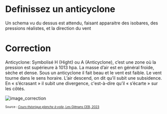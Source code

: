 ﻿# Definissez un anticyclone
  Un schema vu du dessus est attendu, faisant apparaitre des isobares, des pressions réalistes, et la direction du vent

# Correction

Anticyclone: Symbolisé H (Hight) ou A (Anticyclone), c’est une zone où la pression est supérieure à 1013 hpa. La masse d’air est en général froide, sèche et dense. Sous un anticyclone il fait beau et le vent est faible.
Le vent tourne dans le sens horaire. L’air descend, on dit qu’il subit une subsidence. En « s’écrasant » il subit une divergence, c'est-à-dire qu’il « s’écarte » sur les côtés.

![image_correction](./images/anticyclone_haut.png)


<sup><sub>Source : [*Cours théorique planche à voile*, Les Glénans CEB, 2023](https://encadrementbenevole.glenans.asso.fr/wp-content/uploads/2023/07/Cours-theorique-PAV-Version-1.pdf) </sub></sup>